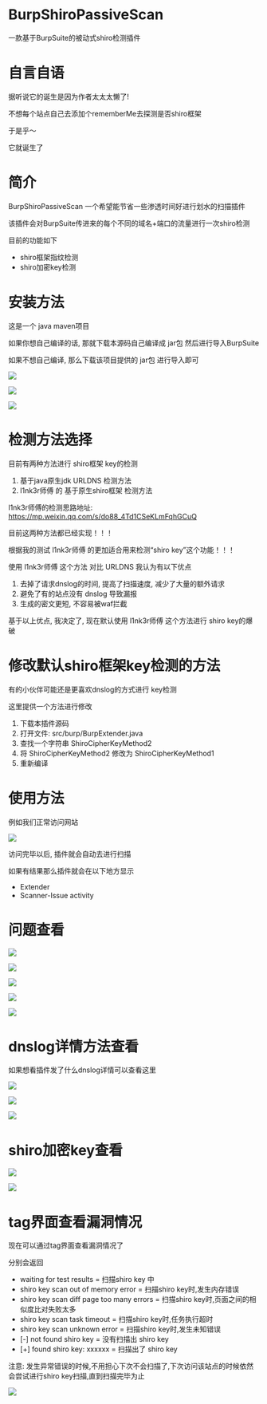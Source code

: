 # BurpShiroPassiveScan
一款基于BurpSuite的被动式shiro检测插件

# 自言自语
据听说它的诞生是因为作者太太太懒了!

不想每个站点自己去添加个rememberMe去探测是否shiro框架

于是乎～

它就诞生了

# 简介
BurpShiroPassiveScan 一个希望能节省一些渗透时间好进行划水的扫描插件

该插件会对BurpSuite传进来的每个不同的域名+端口的流量进行一次shiro检测

目前的功能如下
- shiro框架指纹检测
- shiro加密key检测

# 安装方法
这是一个 java maven项目

如果你想自己编译的话, 那就下载本源码自己编译成 jar包 然后进行导入BurpSuite

如果不想自己编译, 那么下载该项目提供的 jar包 进行导入即可

![](./Docs/images/1.png)

![](./Docs/images/2.png)

![](./Docs/images/3.png)

# 检测方法选择

目前有两种方法进行 shiro框架 key的检测

1. 基于java原生jdk URLDNS 检测方法
2. l1nk3r师傅 的 基于原生shiro框架 检测方法

l1nk3r师傅的检测思路地址: https://mp.weixin.qq.com/s/do88_4Td1CSeKLmFqhGCuQ

目前这两种方法都已经实现！！！

根据我的测试 l1nk3r师傅 的更加适合用来检测“shiro key”这个功能！！！

使用 l1nk3r师傅 这个方法 对比 URLDNS 我认为有以下优点

1. 去掉了请求dnslog的时间, 提高了扫描速度, 减少了大量的额外请求
2. 避免了有的站点没有 dnslog 导致漏报
3. 生成的密文更短, 不容易被waf拦截

基于以上优点, 我决定了, 现在默认使用 l1nk3r师傅 这个方法进行 shiro key的爆破

# 修改默认shiro框架key检测的方法

有的小伙伴可能还是更喜欢dnslog的方式进行 key检测

这里提供一个方法进行修改

1. 下载本插件源码
2. 打开文件: src/burp/BurpExtender.java
3. 查找一个字符串 ShiroCipherKeyMethod2
4. 将 ShiroCipherKeyMethod2 修改为 ShiroCipherKeyMethod1
5. 重新编译

# 使用方法
例如我们正常访问网站

![](./Docs/images/4.png)

访问完毕以后, 插件就会自动去进行扫描

如果有结果那么插件就会在以下地方显示
- Extender
- Scanner-Issue activity

# 问题查看

![](./Docs/images/5.png)

![](./Docs/images/6.png)

![](./Docs/images/7.png)

![](./Docs/images/8.png)

![](./Docs/images/9.png)

# dnslog详情方法查看
如果想看插件发了什么dnslog详情可以查看这里

![](./Docs/images/10.png)

![](./Docs/images/11.png)

![](./Docs/images/12.png)

# shiro加密key查看
![](./Docs/images/13.png)

![](./Docs/images/14.png)

# tag界面查看漏洞情况

现在可以通过tag界面查看漏洞情况了

分别会返回

- waiting for test results = 扫描shiro key 中
- shiro key scan out of memory error = 扫描shiro key时,发生内存错误
- shiro key scan diff page too many errors = 扫描shiro key时,页面之间的相似度比对失败太多
- shiro key scan task timeout = 扫描shiro key时,任务执行超时
- shiro key scan unknown error = 扫描shiro key时,发生未知错误
- [-] not found shiro key = 没有扫描出 shiro key
- [+] found shiro key: xxxxxx = 扫描出了 shiro key

注意: 发生异常错误的时候,不用担心下次不会扫描了,下次访问该站点的时候依然会尝试进行shiro key扫描,直到扫描完毕为止

![](./Docs/images/15.png)